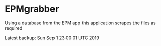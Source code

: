 # EPMgrabber
Using a database from the EPM app this application scrapes the files as required


Latest backup: Sun Sep 1 23:00:01 UTC 2019
